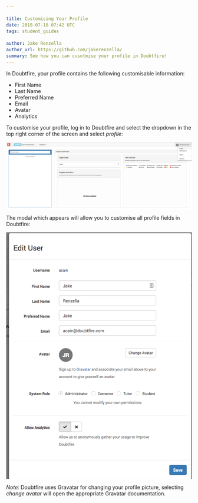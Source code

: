 ```yaml
---

title: Customising Your Profile
date: 2018-07-18 07:42 UTC
tags: student_guides

author: Jake Renzella
author_url: https://github.com/jakerenzella/
summary: See how you can cusotmise your profile in Doubtfire!
---
```


In Doubtfire, your profile contains the following customisable information:

* First Name
* Last Name
* Preferred Name
* Email
* Avatar
* Analytics

To customise your profile, log in to Doubtfire and select the dropdown in the top right corner of the screen and select *profile*:

<img alt="Profile Dropdown" src="/images/articles/students/customise-profile/profile-dropown.png" style="width: 700px; display:block; margin: 0 auto;"></img>

The modal which appears will allow you to customise all profile fields in Doubtfire:

<img alt="Profile Dropdown" src="/images/articles/students/customise-profile/profile-page.png" style="width: 700px; display:block; margin: 0 auto;"></img>

*Note:* Doubtfire uses Gravatar for changing your profile picture, selecting *change avatar* will open the appropriate Gravatar documentation.